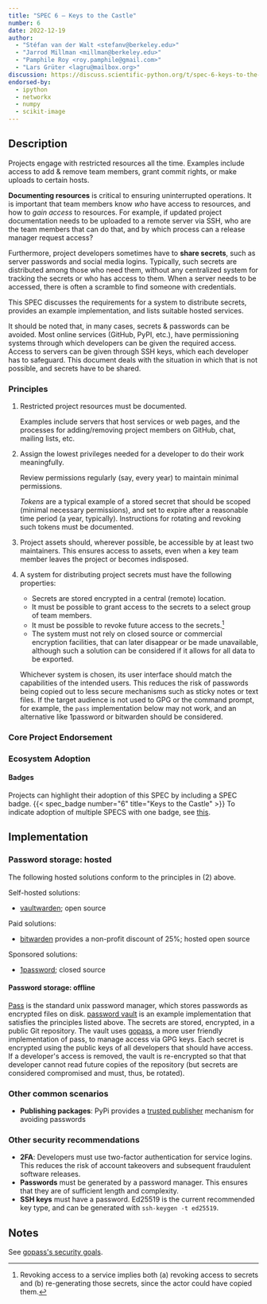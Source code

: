 ```yaml
---
title: "SPEC 6 — Keys to the Castle"
number: 6
date: 2022-12-19
author:
  - "Stéfan van der Walt <stefanv@berkeley.edu>"
  - "Jarrod Millman <millman@berkeley.edu>"
  - "Pamphile Roy <roy.pamphile@gmail.com>"
  - "Lars Grüter <lagru@mailbox.org>"
discussion: https://discuss.scientific-python.org/t/spec-6-keys-to-the-castle
endorsed-by:
  - ipython
  - networkx
  - numpy
  - scikit-image
---
```


## Description

<!--
Briefly and clearly describe the proposal.
Explain the general need and the advantages of this specific proposal.
If relevant, include examples of how the new functionality would be used,
intended use-cases, and pseudo-code illustrating its use.
-->

Projects engage with restricted resources all the time.
Examples include access to add & remove team members, grant commit rights, or make uploads to certain hosts.

**Documenting resources** is critical to ensuring uninterrupted operations.
It is important that team members know _who_ have access to resources, and how to _gain access_ to resources.
For example, if updated project documentation needs to be uploaded to a remote server via SSH, who are the team members that can do that, and by which process can a release manager request access?

Furthermore, project developers sometimes have to **share secrets**, such as server passwords and social media logins.
Typically, such secrets are distributed among those who need them, without any centralized system for tracking the secrets or who has access to them.
When a server needs to be accessed, there is often a scramble to find someone with credentials.

This SPEC discusses the requirements for a system to distribute secrets, provides an example implementation, and lists suitable hosted services.

It should be noted that, in many cases, secrets & passwords can be avoided.
Most online services (GitHub, PyPI, etc.), have permissioning systems through which developers can be given the required access.
Access to servers can be given through SSH keys, which each developer has to safeguard.
This document deals with the situation in which that is not possible, and secrets have to be shared.

### Principles

1. Restricted project resources must be documented.

   Examples include servers that host services or web pages, and the processes for adding/removing project members on GitHub, chat, mailing lists, etc.

2. Assign the lowest privileges needed for a developer to do their work meaningfully.

   Review permissions regularly (say, every year) to maintain minimal permissions.

   _Tokens_ are a typical example of a stored secret that should be scoped (minimal necessary permissions), and set to expire after a reasonable time period (a year, typically).
   Instructions for rotating and revoking such tokens must be documented.

3. Project assets should, wherever possible, be accessible by at least two maintainers.
   This ensures access to assets, even when a key team member leaves the project or becomes indisposed.

4. A system for distributing project secrets must have the following properties:

   - Secrets are stored encrypted in a central (remote) location.
   - It must be possible to grant access to the secrets to a select group of team members.
   - It must be possible to revoke future access to the secrets.[^future-access]
   - The system must not rely on closed source or commercial encryption facilities, that
     can later disappear or be made unavailable, although such a solution can be considered if it allows for all data to be exported.

   Whichever system is chosen, its user interface should match the capabilities of the intended users.
   This reduces the risk of passwords being copied out to less secure mechanisms such as sticky notes or text files.
   If the target audience is not used to GPG or the command prompt, for example, the `pass` implementation below may not work, and an alternative like 1password or bitwarden should be considered.

[^future-access]: Revoking access to a service implies both (a) revoking access to secrets and (b) re-generating those secrets, since the actor could have copied them.

### Core Project Endorsement

<!--
Discuss what it means for a core project to endorse this SPEC.
-->

### Ecosystem Adoption

<!--
Discuss what it means for a project to adopt this SPEC.
-->

#### Badges

Projects can highlight their adoption of this SPEC by including a SPEC badge.
{{< spec_badge number="6" title="Keys to the Castle" >}}
To indicate adoption of multiple SPECS with one badge, see [this](../purpose-and-process/#badges).

## Implementation

### Password storage: hosted

The following hosted solutions conform to the principles in (2) above.

Self-hosted solutions:

- [vaultwarden](https://github.com/dani-garcia/vaultwarden); open source

Paid solutions:

- [bitwarden](https://bitwarden.com/) provides a non-profit discount of 25%; hosted open source

Sponsored solutions:

- [1password](https://github.com/1Password/1password-teams-open-source); closed source

#### Password storage: offline

[Pass](https://www.passwordstore.org/) is the standard unix password manager, which stores passwords as encrypted files on disk.
[password vault](https://github.com/scientific-python/vault-template) is an example implementation that satisfies the principles listed above.
The secrets are stored, encrypted, in a public Git repository.
The vault uses [gopass](https://github.com/gopasspw/gopass), a more user friendly implementation of pass, to manage access via GPG keys.
Each secret is encrypted using the public keys of all developers that should have access.
If a developer's access is removed, the vault is re-encrypted so that that developer cannot read future copies of the repository (but secrets are considered compromised and must, thus, be rotated).

### Other common scenarios

- **Publishing packages**: PyPi provides a [trusted publisher](https://docs.pypi.org/trusted-publishers/using-a-publisher/) mechanism for avoiding passwords

### Other security recommendations

- **2FA**: Developers must use two-factor authentication for service logins.
  This reduces the risk of account takeovers and subsequent fraudulent software releases.
- **Passwords** must be generated by a password manager.
  This ensures that they are of sufficient length and complexity.
- **SSH keys** must have a password. Ed25519 is the current recommended key type, and can be generated with `ssh-keygen -t ed25519`.

## Notes

See [gopass's security goals](https://github.com/gopasspw/gopass/blob/master/docs/security.md#security-goals).

<!--
Include a bulleted list of annotated links, comments,
and other ancillary information as needed.
-->
